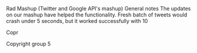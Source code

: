 Rad Mashup (Twitter and Google API's mashup)
General notes
The updates on our mashup have helped the functionality.
Fresh batch of tweets would crash under 5 seconds, but it worked successfully with 10

Copr





Copyright group 5
